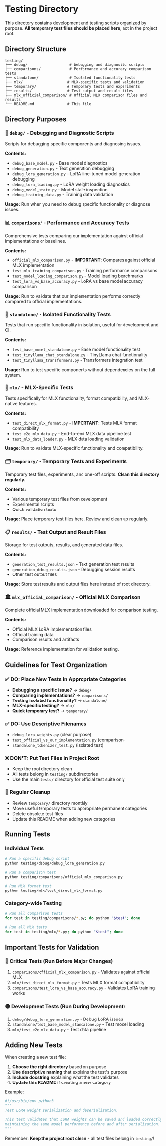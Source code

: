 # Testing Directory

This directory contains development and testing scripts organized by purpose. **All temporary test files should be placed here**, not in the project root.

## Directory Structure

```
testing/
├── debug/                   # Debugging and diagnostic scripts
├── comparisons/             # Performance and accuracy comparison tests
├── standalone/              # Isolated functionality tests
├── mlx/                    # MLX-specific tests and validation
├── temporary/              # Temporary tests and experiments
├── results/                # Test output and result files
├── mlx_official_comparison/ # Official MLX comparison files and results
└── README.md               # This file
```

## Directory Purposes

### 🐛 `debug/` - Debugging and Diagnostic Scripts
Scripts for debugging specific components and diagnosing issues.

**Contents:**
- `debug_base_model.py` - Base model diagnostics
- `debug_generation.py` - Text generation debugging
- `debug_lora_generation.py` - LoRA fine-tuned model generation debugging
- `debug_lora_loading.py` - LoRA weight loading diagnostics
- `debug_model_state.py` - Model state inspection
- `debug_training_data.py` - Training data validation

**Usage:** Run when you need to debug specific functionality or diagnose issues.

### 📊 `comparisons/` - Performance and Accuracy Tests
Comprehensive tests comparing our implementation against official implementations or baselines.

**Contents:**
- `official_mlx_comparison.py` - **IMPORTANT**: Compares against official MLX implementation
- `test_mlx_training_comparison.py` - Training performance comparisons
- `test_model_loading_comparison.py` - Model loading benchmarks
- `test_lora_vs_base_accuracy.py` - LoRA vs base model accuracy comparison

**Usage:** Run to validate that our implementation performs correctly compared to official implementations.

### 🧪 `standalone/` - Isolated Functionality Tests
Tests that run specific functionality in isolation, useful for development and CI.

**Contents:**
- `test_base_model_standalone.py` - Base model functionality test
- `test_tinyllama_chat_standalone.py` - TinyLlama chat functionality
- `test_tinyllama_transformers.py` - Transformers integration test

**Usage:** Run to test specific components without dependencies on the full system.

### 🚀 `mlx/` - MLX-Specific Tests
Tests specifically for MLX functionality, format compatibility, and MLX-native features.

**Contents:**
- `test_direct_mlx_format.py` - **IMPORTANT**: Tests MLX format compatibility
- `test_e2e_mlx_data.py` - End-to-end MLX data pipeline test
- `test_mlx_data_loader.py` - MLX data loading validation

**Usage:** Run to validate MLX-specific functionality and compatibility.

### 🗂️ `temporary/` - Temporary Tests and Experiments
Temporary test files, experiments, and one-off scripts. **Clean this directory regularly.**

**Contents:**
- Various temporary test files from development
- Experimental scripts
- Quick validation tests

**Usage:** Place temporary test files here. Review and clean up regularly.

### 📋 `results/` - Test Output and Result Files
Storage for test outputs, results, and generated data files.

**Contents:**
- `generation_test_results.json` - Text generation test results
- `generation_debug_results.json` - Debugging session results
- Other test output files

**Usage:** Store test results and output files here instead of root directory.

### 🏛️ `mlx_official_comparison/` - Official MLX Comparison
Complete official MLX implementation downloaded for comparison testing.

**Contents:**
- Official MLX LoRA implementation files
- Official training data
- Comparison results and artifacts

**Usage:** Reference implementation for validation testing.

## Guidelines for Test Organization

### ✅ **DO**: Place New Tests in Appropriate Categories
- **Debugging a specific issue?** → `debug/`
- **Comparing implementations?** → `comparisons/`
- **Testing isolated functionality?** → `standalone/`
- **MLX-specific testing?** → `mlx/`
- **Quick temporary test?** → `temporary/`

### ✅ **DO**: Use Descriptive Filenames
- `debug_lora_weights.py` (clear purpose)
- `test_official_vs_our_implementation.py` (comparison)
- `standalone_tokenizer_test.py` (isolated test)

### ❌ **DON'T**: Put Test Files in Project Root
- Keep the root directory clean
- All tests belong in `testing/` subdirectories
- Use the main `tests/` directory for official test suite only

### 🧹 **Regular Cleanup**
- Review `temporary/` directory monthly
- Move useful temporary tests to appropriate permanent categories
- Delete obsolete test files
- Update this README when adding new categories

## Running Tests

### Individual Tests
```bash
# Run a specific debug script
python testing/debug/debug_lora_generation.py

# Run a comparison test
python testing/comparisons/official_mlx_comparison.py

# Run MLX format test
python testing/mlx/test_direct_mlx_format.py
```

### Category-wide Testing
```bash
# Run all comparison tests
for test in testing/comparisons/*.py; do python "$test"; done

# Run all MLX tests
for test in testing/mlx/*.py; do python "$test"; done
```

## Important Tests for Validation

### 🔴 **Critical Tests** (Run Before Major Changes)
1. `comparisons/official_mlx_comparison.py` - Validates against official MLX
2. `mlx/test_direct_mlx_format.py` - Tests MLX format compatibility
3. `comparisons/test_lora_vs_base_accuracy.py` - Validates LoRA training works

### 🟡 **Development Tests** (Run During Development)
1. `debug/debug_lora_generation.py` - Debug LoRA issues
2. `standalone/test_base_model_standalone.py` - Test model loading
3. `mlx/test_e2e_mlx_data.py` - Test data pipeline

## Adding New Tests

When creating a new test file:

1. **Choose the right directory** based on purpose
2. **Use descriptive naming** that explains the test's purpose
3. **Include docstring** explaining what the test validates
4. **Update this README** if creating a new category

Example:
```python
#!/usr/bin/env python3
"""
Test LoRA weight serialization and deserialization.

This test validates that LoRA weights can be saved and loaded correctly,
maintaining the same model performance before and after serialization.
"""
```

Remember: **Keep the project root clean** - all test files belong in `testing/`!